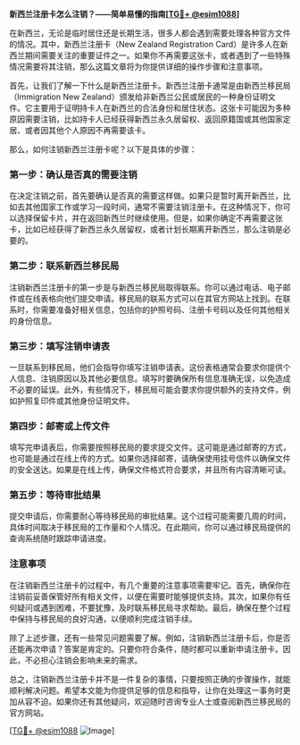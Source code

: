 **新西兰注册卡怎么注销？——简单易懂的指南[[TG💪+ @esim1088](https://t.me/s/esim1088)]**

在新西兰，无论是临时居住还是长期生活，很多人都会遇到需要处理各种官方文件的情况。其中，新西兰注册卡（New Zealand Registration Card）是许多人在新西兰期间需要关注的重要证件之一。如果你不再需要这张卡，或者遇到了一些特殊情况需要将其注销，那么这篇文章将为你提供详细的操作步骤和注意事项。

首先，让我们了解一下什么是新西兰注册卡。新西兰注册卡通常是由新西兰移民局（Immigration New Zealand）颁发给非新西兰公民或居民的一种身份证明文件。它主要用于证明持卡人在新西兰的合法身份和居住状态。这张卡可能因为多种原因需要注销，比如持卡人已经获得新西兰永久居留权、返回原籍国或其他国家定居、或者因其他个人原因不再需要该卡。

那么，如何注销新西兰注册卡呢？以下是具体的步骤：

### 第一步：确认是否真的需要注销

在决定注销之前，首先要确认是否真的需要这样做。如果只是暂时离开新西兰，比如去其他国家工作或学习一段时间，通常不需要注销注册卡。在这种情况下，你可以选择保留卡片，并在返回新西兰时继续使用。但是，如果你确定不再需要这张卡，比如已经获得了新西兰永久居留权，或者计划长期离开新西兰，那么注销是必要的。

### 第二步：联系新西兰移民局

注销新西兰注册卡的第一步是与新西兰移民局取得联系。你可以通过电话、电子邮件或在线表格向他们提交申请。移民局的联系方式可以在其官方网站上找到。在联系时，你需要准备好相关信息，包括你的护照号码、注册卡号码以及任何其他相关的身份信息。

### 第三步：填写注销申请表

一旦联系到移民局，他们会指导你填写注销申请表。这份表格通常会要求你提供个人信息、注销原因以及其他必要信息。填写时要确保所有信息准确无误，以免造成不必要的延误。此外，有些情况下，移民局可能会要求你提供额外的支持文件，例如护照复印件或其他身份证明文件。

### 第四步：邮寄或上传文件

填写完申请表后，你需要按照移民局的要求提交文件。这可能是通过邮寄的方式，也可能是通过在线上传的方式。如果你选择邮寄，请确保使用挂号信件以确保文件的安全送达。如果是在线上传，确保文件格式符合要求，并且所有内容清晰可读。

### 第五步：等待审批结果

提交申请后，你需要耐心等待移民局的审批结果。这个过程可能需要几周的时间，具体时间取决于移民局的工作量和个人情况。在此期间，你可以通过移民局提供的查询系统随时跟踪申请进度。

### 注意事项

在注销新西兰注册卡的过程中，有几个重要的注意事项需要牢记。首先，确保你在注销前妥善保管好所有相关文件，以便在需要时能够提供支持。其次，如果你有任何疑问或遇到困难，不要犹豫，及时联系移民局寻求帮助。最后，确保在整个过程中保持与移民局的良好沟通，以便顺利完成注销手续。

除了上述步骤，还有一些常见问题需要了解。例如，注销新西兰注册卡后，你是否还能再次申请？答案是肯定的。只要你符合条件，随时都可以重新申请注册卡。因此，不必担心注销会影响未来的需求。

总之，注销新西兰注册卡并不是一件复杂的事情，只要按照正确的步骤操作，就能顺利解决问题。希望本文能为你提供足够的信息和指导，让你在处理这一事务时更加从容不迫。如果你还有其他疑问，欢迎随时咨询专业人士或查阅新西兰移民局的官方网站。

[[TG💪+ @esim1088](https://t.me/s/esim1088) ![Image](https://i.postimg.cc/4NQfJmqS/Snipaste-2025-05-13-00-14-12.png)]